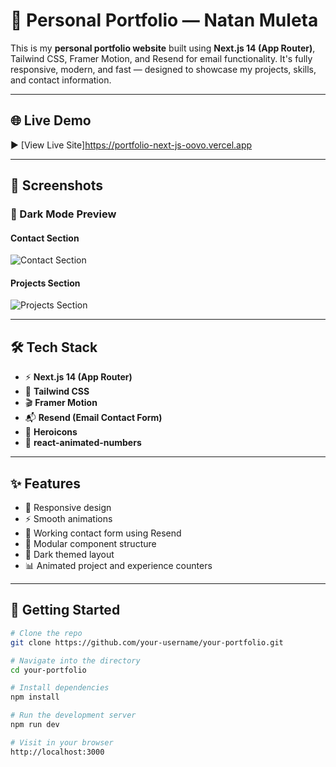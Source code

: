 # 🚀 Personal Portfolio — Natan Muleta

This is my **personal portfolio website** built using **Next.js 14 (App Router)**, Tailwind CSS, Framer Motion, and Resend for email functionality. It's fully responsive, modern, and fast — designed to showcase my projects, skills, and contact information.

---

## 🌐 Live Demo

▶️ [View Live Site]https://portfolio-next-js-oovo.vercel.app

---

## 📸 Screenshots

### 🌙 Dark Mode Preview

#### Contact Section
![Contact Section](./assets/screenshot-contact.png) <!-- Rename Screenshot (622).png -->

#### Projects Section
![Projects Section](./assets/screenshot-projects.png) <!-- Rename Screenshot (621).png -->

---

## 🛠️ Tech Stack

- ⚡ **Next.js 14 (App Router)**
- 🎨 **Tailwind CSS**
- 🎬 **Framer Motion**
- 📬 **Resend (Email Contact Form)**
- 🌈 **Heroicons**
- 🔢 **react-animated-numbers**

---

## ✨ Features

- 📱 Responsive design
- ⚡ Smooth animations
- 💌 Working contact form using Resend
- 🧩 Modular component structure
- 🌙 Dark themed layout
- 📊 Animated project and experience counters

---

## 🚧 Getting Started

```bash
# Clone the repo
git clone https://github.com/your-username/your-portfolio.git

# Navigate into the directory
cd your-portfolio

# Install dependencies
npm install

# Run the development server
npm run dev

# Visit in your browser
http://localhost:3000
